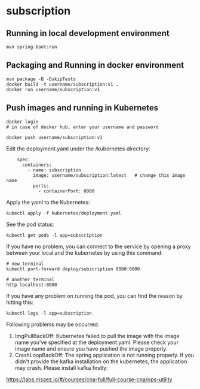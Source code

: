 # subscription

## Running in local development environment

```
mvn spring-boot:run
```

## Packaging and Running in docker environment

```
mvn package -B -DskipTests
docker build -t username/subscription:v1 .
docker run username/subscription:v1
```

## Push images and running in Kubernetes

```
docker login 
# in case of docker hub, enter your username and password

docker push username/subscription:v1
```

Edit the deployment.yaml under the /kubernetes directory:
```
    spec:
      containers:
        - name: subscription
          image: username/subscription:latest   # change this image name
          ports:
            - containerPort: 8080

```

Apply the yaml to the Kubernetes:
```
kubectl apply -f kubernetes/deployment.yaml
```

See the pod status:
```
kubectl get pods -l app=subscription
```

If you have no problem, you can connect to the service by opening a proxy between your local and the kubernetes by using this command:
```
# new terminal
kubectl port-forward deploy/subscription 8080:8080

# another terminal
http localhost:8080
```

If you have any problem on running the pod, you can find the reason by hitting this:
```
kubectl logs -l app=subscription
```

Following problems may be occurred:

1. ImgPullBackOff:  Kubernetes failed to pull the image with the image name you've specified at the deployment.yaml. Please check your image name and ensure you have pushed the image properly.
1. CrashLoopBackOff: The spring application is not running properly. If you didn't provide the kafka installation on the kubernetes, the application may crash. Please install kafka firstly:

https://labs.msaez.io/#/courses/cna-full/full-course-cna/ops-utility

